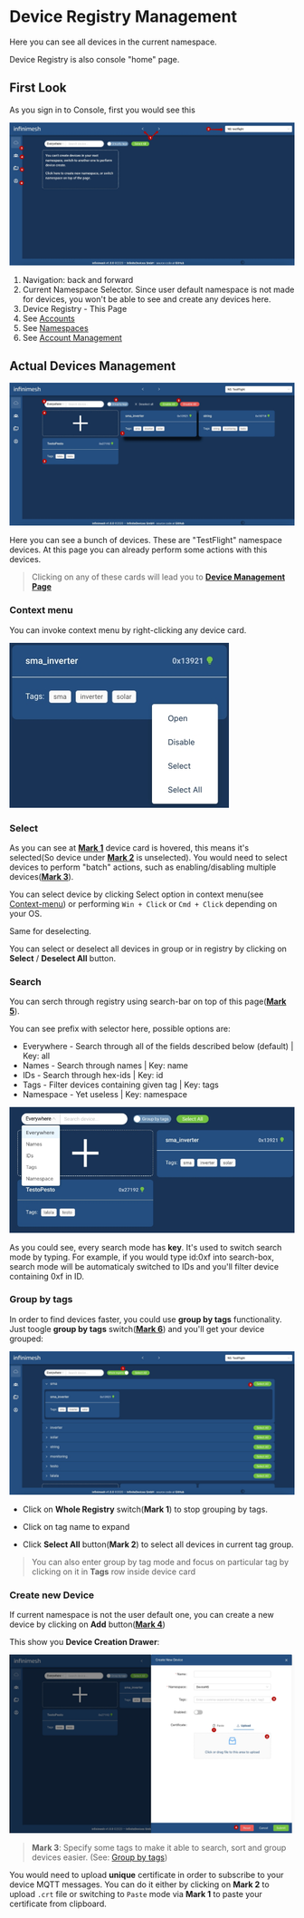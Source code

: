 # Device Registry Management

Here you can see all devices in the current namespace.

Device Registry is also console "home" page.

## First Look

As you sign in to Console, first you would see this

![Tabs](Images/device-registry/initial.jpg?raw=true)

1. Navigation: back and forward
2. Current Namespace Selector. Since user default namespace is not made for devices, you won't be able to see and create any devices here.
3. Device Registry - This Page
4. See [Accounts](https://github.com/slntopp/infinimesh-frontend-doc/wiki/Accounts-Management-Page)
5. See [Namespaces](https://github.com/slntopp/infinimesh-frontend-doc/wiki/Namespaces-Management-Page)
6. See [Account Management](https://github.com/slntopp/infinimesh-frontend-doc/wiki/Current-User-Management)

## Actual Devices Management

![Tabs](Images/device-registry/selected.jpg?raw=true)

Here you can see a bunch of devices. These are "TestFlight" namespace devices.
At this page you can already perform some actions with this devices.

> Clicking on any of these cards will lead you to [**Device Management Page**](https://github.com/slntopp/infinimesh-frontend-doc/wiki/Device-Management-Page)

### Context menu

You can invoke context menu by right-clicking any device card.

![Tabs](Images/device-registry/context-menu.jpg?raw=true)

### Select

As you can see at [**Mark 1**](#device-registry-management-page) device card is hovered, this means it's selected(So device under [**Mark 2**](#device-registry-management-page) is unselected).
You would need to select devices to perform "batch" actions, such as enabling/disabling multiple devices([**Mark 3**](#device-registry-management-page)).

You can select device by clicking Select option in context menu(see [Context-menu](#context-menu)) or performing `Win + Click` or `Cmd + Click` depending on your OS.

Same for deselecting.

You can select or deselect all devices in group or in registry by clicking on **Select** / **Deselect All** button.

### Search

You can serch through registry using search-bar on top of this page([**Mark 5**](#device-registry-management-page)).

You can see prefix with selector here, possible options are:

* Everywhere - Search through all of the fields described below (default) | Key: all
* Names - Search through names | Key: name
* IDs - Search through hex-ids | Key: id
* Tags -  Filter devices containing given tag | Key: tags
* Namespace - Yet useless | Key: namespace

![Tabs](Images/device-registry/search.jpg?raw=true)

As you could see, every search mode has **key**.
It's used to switch search mode by typing. For example, if you would type id:0xf into search-box, search mode will be automaticaly switched to IDs and you'll filter device containing 0xf in ID.

### Group by tags

In order to find devices faster, you could use **group by tags** functionality.
Just toogle **group by tags** switch([**Mark 6**](#device-registry-management-page)) and you'll get your device grouped:

![Tabs](Images/device-registry/grouped.jpg?raw=true)

* Click on **Whole Registry** switch(**Mark 1**) to stop grouping by tags.

* Click on tag name to expand

* Click **Select All** button(**Mark 2**) to select all devices in current tag group.

> You can also enter group by tag mode and focus on particular tag by clicking on it in **Tags** row inside device card

### Create new Device

If current namespace is not the user default one, you can create a new device by clicking on **Add** button([**Mark 4**](#actual-devices-management))

This show you **Device Creation Drawer**:

![Tabs](Images/device-registry/create-device-drawer.jpg?raw=true)

> **Mark 3**: Specify some tags to make it able to search, sort and group devices easier. (See: [Group by tags](#group-by-tags))

You would need to upload **unique** certificate in order to subscribe to your device MQTT messages.
You can do it either by clicking on **Mark 2** to upload `.crt` file or switching to `Paste` mode via **Mark 1** to paste your certificate from clipboard.